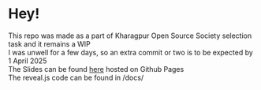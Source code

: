 # Hey!
This repo was made as a part of Kharagpur Open Source Society selection task and it remains a WIP \
I was unwell for a few days, so an extra commit or two is to be expected by 1 April 2025 \
The Slides can be found [here](https://rosa479.github.io/lily/) hosted on Github Pages \
The reveal.js code can be found in /docs/
